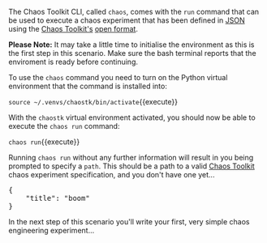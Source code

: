 The Chaos Toolkit CLI, called `chaos`, comes with the `run` command that can 
be used to execute a chaos experiment that has been defined in 
[JSON](https://www.json.org/) using the 
[Chaos Toolkit's](http://chaostoolkit.org/) 
[open format](http://chaostoolkit.org/overview/concepts/).

**Please Note:** It may take a little time to initialise the environment as this 
is the first step in this scenario. Make sure the bash terminal reports that 
the enviroment is ready before continuing.

To use the `chaos` 
command you need to turn on the Python virtual environment that the command 
is installed into:

`source ~/.venvs/chaostk/bin/activate`{{execute}}

With the `chaostk` virtual environment activated, you should now be able to 
execute the `chaos run` command:

`chaos run`{{execute}}

Running `chaos run` without any further information will result in you 
being prompted to specify a `path`. This should be a path to a valid 
[Chaos Toolkit](http://chaostoolkit.org/) chaos experiment specification, 
and you don't have one yet...

<pre class="file" data-filename="experiment.json" data-target="replace">
{
    "title": "boom"
}
</pre>

In the next step of this scenario you'll write your first, very simple chaos 
engineering experiment...



